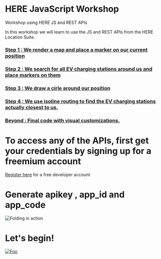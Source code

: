 # HERE JavaScript Workshop 
Workshop using HERE  JS and REST APIs 


In this workshop we will learn to use the JS and REST APIs from the HERE Location Suite.

### [Step 1 : We render a map and place a marker on our current position](https://github.com/kuberaspeaking/Shruti-JS-workshop/blob/master/Step1.md)
### [Step 2 : We search for all EV charging stations around us and place markers on them](https://github.com/kuberaspeaking/Shruti-JS-workshop/blob/master/Step2.md)
### [Step 3 : We draw a cirle around our position](https://github.com/kuberaspeaking/Shruti-JS-workshop/blob/master/Step3.md)
### [Step 4 : We use isoline routing to find the EV charging stations actually closest to us.](https://github.com/kuberaspeaking/Shruti-JS-workshop/blob/master/Step4.md)
### [Beyond : Final code with visual customizations.](https://github.com/kuberaspeaking/Shruti-JS-workshop/blob/master/Step5.md)


# To access any of the APIs, first get your credentials by signing up for a freemium account

[Register here](http://developer.here.com/events/js-workshop-shruti) for a free developer account</br>
# Generate apikey , app_id and app_code
![Folding in action](https://github.com/kuberaspeaking/Shruti-JS-workshop/blob/master/img/register.gif)

# Let's begin!

[![Foo](http://howtofilmschool.com/wp-content/uploads/2015/08/s1.png)](https://github.com/kuberaspeaking/Shruti-JS-workshop/blob/master/Step1.md) 





